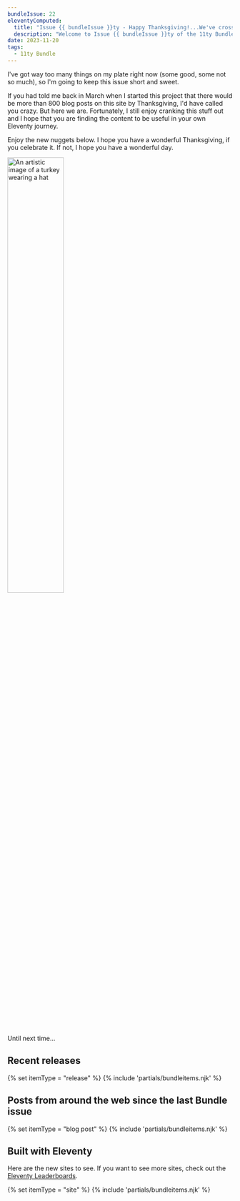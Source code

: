 ```yaml
---
bundleIssue: 22
eleventyComputed:
  title: "Issue {{ bundleIssue }}ty - Happy Thanksgiving!...We've crossed the 800 post threshold...And 14 posts and 11 sites to see."
  description: "Welcome to Issue {{ bundleIssue }}ty of the 11ty Bundle."
date: 2023-11-20
tags:
  - 11ty Bundle
---
```


I've got way too many things on my plate right now (some good, some not so much), so I'm going to keep this issue short and sweet.

If you had told me back in March when I started this project that there would be more than 800 blog posts on this site by Thanksgiving, I'd have called you crazy. But here we are. Fortunately, I still enjoy cranking this stuff out and I hope that you are finding the content to be useful in your own Eleventy journey.

Enjoy the new nuggets below. I hope you have a wonderful Thanksgiving, if you celebrate it. If not, I hope you have a wonderful day.

<img src="/assets/img/turkey.png" alt="An artistic image of a turkey wearing a hat" style="width: 50%; margin: 0 auto;">

Until next time...

<div id="releases"></div>

## Recent releases

{% set itemType = "release" %}
{% include 'partials/bundleitems.njk' %}

<div id="newposts"></div>

## Posts from around the web since the last Bundle issue

{% set itemType = "blog post" %}
{% include 'partials/bundleitems.njk' %}

<div id="sites"></div>

## Built with Eleventy

Here are the new sites to see. If you want to see more sites, check out the [Eleventy Leaderboards](https://www.11ty.dev/speedlify/).

{% set itemType = "site" %}
{% include 'partials/bundleitems.njk' %}
